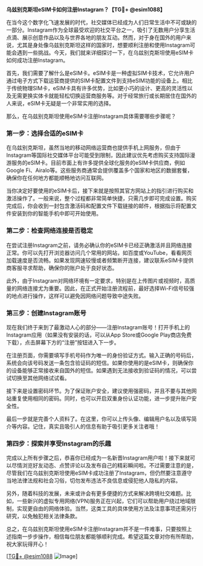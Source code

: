 **乌兹别克斯坦eSIM卡如何注册Instagram？【TG💪+ @esim1088】**

在当今这个数字化飞速发展的时代，社交媒体已经成为人们日常生活中不可或缺的一部分。Instagram作为全球最受欢迎的社交平台之一，吸引了无数用户分享生活点滴、展示创意作品以及与世界各地的朋友互动。然而，对于身在国外的用户来说，尤其是身处像乌兹别克斯坦这样的国家时，想要顺利注册和使用Instagram可能会遇到一些挑战。今天，我们就来详细探讨一下，在乌兹别克斯坦使用eSIM卡如何成功注册Instagram。

首先，我们需要了解什么是eSIM卡。eSIM卡是一种虚拟SIM卡技术，它允许用户通过电子方式下载运营商提供的SIM卡配置文件到支持eSIM功能的设备上。相比于传统物理SIM卡，eSIM卡具有许多优势，比如更小巧的设计、更高的灵活性以及无需更换实体卡就能轻松切换运营商服务等。对于经常旅行或长期居住在国外的人来说，eSIM卡无疑是一个非常实用的选择。

那么，在乌兹别克斯坦使用eSIM卡注册Instagram具体需要哪些步骤呢？

### 第一步：选择合适的eSIM卡

在乌兹别克斯坦，虽然当地的移动网络运营商也提供手机上网服务，但由于Instagram等国际社交媒体平台可能受到限制，因此建议优先考虑购买支持国际漫游服务的eSIM卡。目前市面上有许多提供全球化服务的eSIM卡供应商，例如Google Fi、Airalo等。这些服务商通常会提供覆盖多个国家和地区的数据套餐，确保你在任何地方都能顺畅地访问互联网。

当你决定好要使用的eSIM卡后，接下来就是按照其官方网站上的指引进行购买和激活操作了。一般来说，整个过程都非常简单快捷，只需几步即可完成设置。购买完成后，你会收到一封包含激活码和配置文件下载链接的邮件，根据指示将配置文件安装到你的智能手机中即可开始使用。

### 第二步：检查网络连接是否稳定

在尝试注册Instagram之前，请务必确认你的eSIM卡已经正确激活并且网络连接正常。你可以先打开浏览器访问几个常用的网站，如百度或YouTube，看看网页加载速度是否流畅。如果发现网速较慢或者频繁断开连接，建议联系eSIM卡提供商客服寻求帮助，确保你的账户处于良好状态。

此外，由于Instagram对网络环境有一定要求，特别是在上传图片或视频时，高质量的网络连接尤为重要。因此，在正式开始注册流程前，最好选择Wi-Fi信号较强的地点进行操作，这样可以避免因网络问题导致中途失败。

### 第三步：创建Instagram账号

现在我们终于来到了最激动人心的部分——注册Instagram账号！打开手机上的Instagram应用（如果没有安装的话，可以从App Store或Google Play商店免费下载），点击屏幕下方的“注册”按钮进入下一步。

在注册页面，你需要填写手机号码作为唯一的身份验证方式。输入正确的号码后，系统会向该号码发送一条包含验证码的短信。如果你使用的是eSIM卡，则确保你的设备能够正常接收来自国外的短信。如果遇到无法接收到验证码的情况，可以尝试切换至其他网络试试看。

接下来是设置密码环节。为了保证账户安全，建议使用强密码，并且不要与其他网站重复使用相同的密码。同时，也可以开启双重身份认证功能，进一步提升账户安全性。

最后一步就是完善个人资料了。在这里，你可以上传头像、编辑用户名以及填写简介等内容。记住，真实且吸引人的信息有助于吸引更多关注者哦！

### 第四步：探索并享受Instagram的乐趣

完成以上所有步骤之后，恭喜你已经成为一名新晋Instagram用户啦！接下来就可以尽情浏览好友动态、点赞评论以及发布自己的精彩瞬间啦。不过需要注意的是，尽管我们在乌兹别克斯坦使用eSIM卡成功注册了Instagram，但仍然要注意遵守当地法律法规和社会习俗，切勿发布违法不良信息或侵犯他人隐私的内容。

另外，随着科技的发展，未来或许会有更多便捷的方式来解决跨境社交难题。比如，一些新兴的虚拟专用网络(VPN)服务正在兴起，它们可以帮助用户绕过地域限制，实现更自由的网络体验。当然，这类工具的具体使用方法及注意事项还需另行研究，以免触犯相关法律条款。

总之，在乌兹别克斯坦使用eSIM卡注册Instagram并不是一件难事，只要按照上述指南一步步操作，相信每位朋友都能够顺利完成。希望这篇文章对你有所帮助，祝大家玩得开心！

[[TG💪+ @esim1088](https://t.me/s/esim1088) ![Image](https://i.postimg.cc/4NQfJmqS/Snipaste-2025-05-13-00-14-12.png)]
